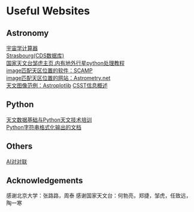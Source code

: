 # Useful Websites

## Astronomy
[宇宙学计算器](http://www.astro.ucla.edu/~wright/CosmoCalc.html)  
[Strasbourg(CDS数据库)](http://cdsportal.u-strasbg.fr/)  
[国家天文台邹虎主页,内有地外行星python处理教程](http://batc.bao.ac.cn/~zouhu/doku.php?id=projects:start)   
[image匹配天区位置的软件：SCAMP](https://www.astromatic.net/software/scamp)   
[image匹配天区位置的网站：Astrometry.net](http://astrometry.net/)   
[天文图像范例：Astroplotlib](http://astroplotlib.stsci.edu/)
[CSST信息概述](https://github.com/CSSTsci/GalaxyAGN_science_discussion/wiki/CSST-Summary)


## Python
[天文数据基础与Python天文技术培训](https://hebl.china-vo.org/course/PIA2020/)  
[Python字符串格式化输出的文档](https://pyformat.info/)   


## Others
[AI对对联](https://ai.binwang.me/couplet/)


## Acknowledgements
感谢北京大学：张路路，周泰
感谢国家天文台：何勃亮，郑捷，邹虎，任致远，陶一寒
